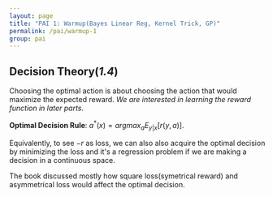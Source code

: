 ```yaml
---
layout: page
title: "PAI 1: Warmup(Bayes Linear Reg, Kernel Trick, GP)"
permalink: /pai/warmup-1
group: pai
---
```


## Decision Theory(*1.4*)

Choosing the optimal action is about choosing the action that would maximize the expected reward. *We are interested in learning the reward function in later parts.*

**Optimal Decision Rule**: $a^*(x) = {argmax}_a E_{y|x} [r(y,a)]$. 

Equivalently, to see $-r$ as loss, we can also also acquire the optimal decision by minimizing the loss and it's a regression problem if we are making a decision in a continuous space. 

The book discussed mostly how square loss(symetrical reward) and asymmetrical loss would affect the optimal decision. 